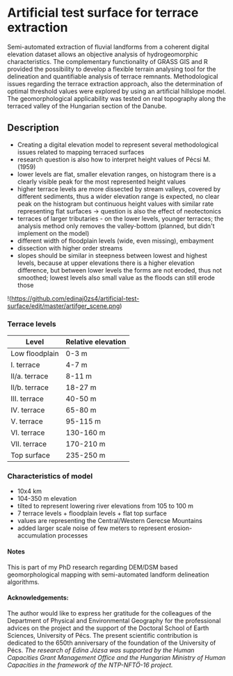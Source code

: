 # Artificial test surface for terrace extraction

Semi-automated extraction of fluvial landforms from a coherent digital elevation dataset allows an objective analysis of hydrogeomorphic characteristics. The complementary functionality of GRASS GIS and R provided the possibility to develop a flexible terrain analysing tool for the delineation and quantifiable analysis of terrace remnants.
Methodological issues regarding the terrace extraction approach, also the determination of optimal threshold values were explored by using an artificial hillslope model. The geomorphological applicability was tested on real topography along the terraced valley of the Hungarian section of the Danube.

## Description
- Creating a digital elevation model to represent several methodological issues related to mapping terraced surfaces
- research question is also how to interpret height values of Pécsi M. (1959)
- lower levels are flat, smaller elevation ranges, on histogram there is a clearly visible peak for the most represented height values
- higher terrace levels are more dissected by stream valleys, covered by different sediments, thus a wider elevation range is expected, no clear peak on the histogram but  continuous height values with similar rate representing flat surfaces -> question is also the effect of neotectonics
- terraces of larger tributaries - on the lower levels, younger terraces; the analysis method only removes the valley-bottom (planned, but didn't implement on the model)
- different width of floodplain levels (wide, even missing), embayment
- dissection with higher order streams
- slopes should be similar in steepness between lowest and highest levels, because at upper elevations there is a higher elevation difference, but between lower levels the forms are not eroded, thus not smoothed; lowest levels also small value as the floods can still erode those

!(https://github.com/edinaj0zs4/artificial-test-surface/edit/master/artifger_scene.png)

### Terrace levels
| Level | Relative elevation |
| ----- | ------------------ |
| Low floodplain | 0-3 m |
| I. terrace | 4-7 m |
| II/a. terrace | 8-11 m |
| II/b. terrace | 18-27 m |
| III. terrace | 40-50 m |
| IV. terrace | 65-80 m |
| V. terrace | 95-115 m |
| VI. terrace | 130-160 m |
| VII. terrace | 170-210 m |
| Top surface | 235-250 m |

### Characteristics of model
- 10x4 km
- 104-350 m elevation
- tilted to represent lowering river elevations from 105 to 100 m
- 7 terrace levels + floodplain levels + flat top surface
- values are representing the Central/Western Gerecse Mountains
- added larger scale noise of few meters to represent erosion-accumulation processes

#### Notes
This is part of my PhD research regarding DEM/DSM based geomorphological mapping with semi-automated landform delineation algorithms.

#### Acknowledgements:
The author would like to express her gratitude for the colleagues of the Department of Physical and Environmental Geography for the professional advices on the project and the support of the Doctoral School of Earth Sciences, University of Pécs. The present scientific contribution is dedicated to the 650th anniversary of the foundation of the University of Pécs.
_The research of Edina Józsa was supported by the Human Capacities Grant Management Office and the Hungarian Ministry of Human Capacities in the framework of the NTP-NFTÖ-16 project._
